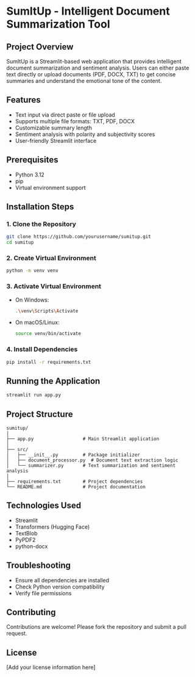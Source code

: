 # SumItUp - Intelligent Document Summarization Tool

## Project Overview
SumItUp is a Streamlit-based web application that provides intelligent document summarization and sentiment analysis. Users can either paste text directly or upload documents (PDF, DOCX, TXT) to get concise summaries and understand the emotional tone of the content.

## Features
- Text input via direct paste or file upload
- Supports multiple file formats: TXT, PDF, DOCX
- Customizable summary length
- Sentiment analysis with polarity and subjectivity scores
- User-friendly Streamlit interface

## Prerequisites
- Python 3.12
- pip
- Virtual environment support

## Installation Steps

### 1. Clone the Repository
```bash
git clone https://github.com/yourusername/sumitup.git
cd sumitup
```

### 2. Create Virtual Environment
```bash
python -m venv venv
```

### 3. Activate Virtual Environment
- On Windows:
  ```bash
  .\venv\Scripts\Activate
  ```
- On macOS/Linux:
  ```bash
  source venv/bin/activate
  ```

### 4. Install Dependencies
```bash
pip install -r requirements.txt
```

## Running the Application
```bash
streamlit run app.py
```

## Project Structure
```
sumitup/
│
├── app.py                  # Main Streamlit application
│
├── src/
│   ├── __init__.py         # Package initializer
│   ├── document_processor.py  # Document text extraction logic
│   └── summarizer.py       # Text summarization and sentiment analysis
│
├── requirements.txt        # Project dependencies
└── README.md               # Project documentation
```

## Technologies Used
- Streamlit
- Transformers (Hugging Face)
- TextBlob
- PyPDF2
- python-docx

## Troubleshooting
- Ensure all dependencies are installed
- Check Python version compatibility
- Verify file permissions

## Contributing
Contributions are welcome! Please fork the repository and submit a pull request.

## License
[Add your license information here]
